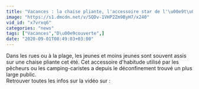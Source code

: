 ```yaml
---
title: "Vacances : la chaise pliante, l'accessoire star de l'\u00e9t\u00e9"
image: "https://s1.dmcdn.net/v/SQDv-1VHP2Zm9ByH7/x240"
vid_id: "x7vrxq6"
categories: "news"
tags: ["Vacances","D\u00e9couverte",]
date: "2020-09-01T08:49:03+03:00"
---
```

Dans les rues ou à la plage, les jeunes et moins jeunes sont souvent assis sur une chaise pliante cet été. Cet accessoire d'habitude utilisé par les pêcheurs ou les camping-caristes a depuis le déconfinement trouvé un plus large public.  <br>Retrouver toutes les infos sur la vidéo sur : 
